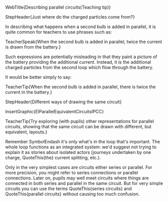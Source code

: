 WebTitle{Describing parallel circuits(Teaching tip)}

StepHeader{Just where do the charged particles come from?}

In describing what happens when a second bulb is added in parallel, it is quite common for teachers to use phrases such as:

TeacherSpeak{When the second bulb is added in parallel, twice the current is drawn from the battery.}

Such expressions are potentially misleading in that they paint a picture of the battery providing the additional current. Instead, it is the additional charged particles from the second loop which flow through the battery.

It would be better simply to say:

TeacherTip{When the second bulb is added in parallel, there is twice the current in the battery.}

StepHeader{Different ways of drawing the same circuit}

InsertGraphic{ElParallelEquivalentCircuitsIPCC}

TeacherTip{Try exploring (with pupils) other representations for parallel circuits, showing that the same circuit can be drawn with different, but equivalent, layouts.}

Remember SymbolEndash it's only what's in the loop that's important. The whole loop functions as an integrated system: we'd suggest not trying to explain it as stories about isolated actors (journeys undertaken by one charge, QuoteThis{the} current splitting, etc.).

Only in the very simplest cases are circuits either series or parallel. For more precision, you might refer to series connections or parallel connections. Later on, pupils may well meet circuits where things are connected in both series and parallel in the same circuit. But for very simple circuits you can use the terms QuoteThis{series circuits} and QuoteThis{parallel circuits} without causing too much confusion.

